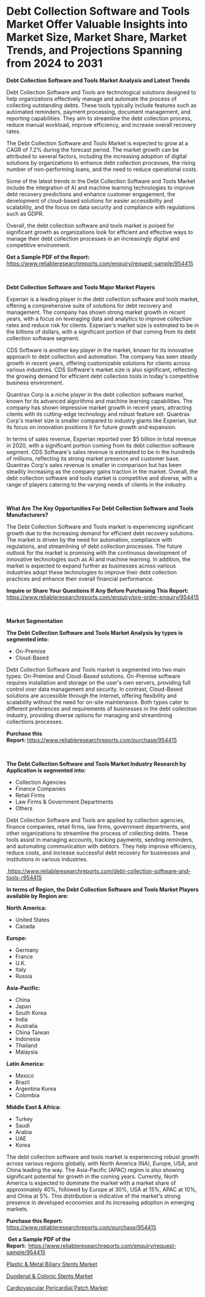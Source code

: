 <p><h1>Debt Collection Software and Tools Market Offer Valuable Insights into Market Size, Market Share, Market Trends, and Projections Spanning from 2024 to 2031</h1></p><p><strong>Debt Collection Software and Tools Market Analysis and Latest Trends</strong></p>
<p><p>Debt Collection Software and Tools are technological solutions designed to help organizations effectively manage and automate the process of collecting outstanding debts. These tools typically include features such as automated reminders, payment processing, document management, and reporting capabilities. They aim to streamline the debt collection process, reduce manual workload, improve efficiency, and increase overall recovery rates.</p><p>The Debt Collection Software and Tools Market is expected to grow at a CAGR of 7.2% during the forecast period. The market growth can be attributed to several factors, including the increasing adoption of digital solutions by organizations to enhance debt collection processes, the rising number of non-performing loans, and the need to reduce operational costs.</p><p>Some of the latest trends in the Debt Collection Software and Tools Market include the integration of AI and machine learning technologies to improve debt recovery predictions and enhance customer engagement, the development of cloud-based solutions for easier accessibility and scalability, and the focus on data security and compliance with regulations such as GDPR.</p><p>Overall, the debt collection software and tools market is poised for significant growth as organizations look for efficient and effective ways to manage their debt collection processes in an increasingly digital and competitive environment.</p></p>
<p><strong>Get a Sample PDF of the Report:&nbsp;</strong> <a href="https://www.reliableresearchreports.com/enquiry/request-sample/954415">https://www.reliableresearchreports.com/enquiry/request-sample/954415</a></p>
<p>&nbsp;</p>
<p><strong>Debt Collection Software and Tools Major Market Players</strong></p>
<p><p>Experian is a leading player in the debt collection software and tools market, offering a comprehensive suite of solutions for debt recovery and management. The company has shown strong market growth in recent years, with a focus on leveraging data and analytics to improve collection rates and reduce risk for clients. Experian's market size is estimated to be in the billions of dollars, with a significant portion of that coming from its debt collection software segment.</p><p>CDS Software is another key player in the market, known for its innovative approach to debt collection and automation. The company has seen steady growth in recent years, offering customizable solutions for clients across various industries. CDS Software's market size is also significant, reflecting the growing demand for efficient debt collection tools in today's competitive business environment.</p><p>Quantrax Corp is a niche player in the debt collection software market, known for its advanced algorithms and machine learning capabilities. The company has shown impressive market growth in recent years, attracting clients with its cutting-edge technology and robust feature set. Quantrax Corp's market size is smaller compared to industry giants like Experian, but its focus on innovation positions it for future growth and expansion.</p><p>In terms of sales revenue, Experian reported over $5 billion in total revenue in 2020, with a significant portion coming from its debt collection software segment. CDS Software's sales revenue is estimated to be in the hundreds of millions, reflecting its strong market presence and customer base. Quantrax Corp's sales revenue is smaller in comparison but has been steadily increasing as the company gains traction in the market. Overall, the debt collection software and tools market is competitive and diverse, with a range of players catering to the varying needs of clients in the industry.</p></p>
<p>&nbsp;</p>
<p><strong>What Are The Key Opportunities For Debt Collection Software and Tools Manufacturers?</strong></p>
<p><p>The Debt Collection Software and Tools market is experiencing significant growth due to the increasing demand for efficient debt recovery solutions. The market is driven by the need for automation, compliance with regulations, and streamlining of debt collection processes. The future outlook for the market is promising with the continuous development of innovative technologies such as AI and machine learning. In addition, the market is expected to expand further as businesses across various industries adopt these technologies to improve their debt collection practices and enhance their overall financial performance.</p></p>
<p><strong>Inquire or Share Your Questions If Any Before Purchasing This Report:</strong> <a href="https://www.reliableresearchreports.com/enquiry/pre-order-enquiry/954415">https://www.reliableresearchreports.com/enquiry/pre-order-enquiry/954415</a></p>
<p>&nbsp;</p>
<p><strong>Market Segmentation</strong></p>
<p><strong>The Debt Collection Software and Tools Market Analysis by types is segmented into:</strong></p>
<p><ul><li>On-Premise</li><li>Cloud-Based</li></ul></p>
<p><p>Debt Collection Software and Tools market is segmented into two main types: On-Premise and Cloud-Based solutions. On-Premise software requires installation and storage on the user's own servers, providing full control over data management and security. In contrast, Cloud-Based solutions are accessible through the internet, offering flexibility and scalability without the need for on-site maintenance. Both types cater to different preferences and requirements of businesses in the debt collection industry, providing diverse options for managing and streamlining collections processes.</p></p>
<p><strong>Purchase this Report:&nbsp;</strong><a href="https://www.reliableresearchreports.com/purchase/954415">https://www.reliableresearchreports.com/purchase/954415</a></p>
<p>&nbsp;</p>
<p><strong>The Debt Collection Software and Tools Market Industry Research by Application is segmented into:</strong></p>
<p><ul><li>Collection Agencies</li><li>Finance Companies</li><li>Retail Firms</li><li>Law Firms & Government Departments</li><li>Others</li></ul></p>
<p><p>Debt Collection Software and Tools are applied by collection agencies, finance companies, retail firms, law firms, government departments, and other organizations to streamline the process of collecting debts. These tools assist in managing accounts, tracking payments, sending reminders, and automating communication with debtors. They help improve efficiency, reduce costs, and increase successful debt recovery for businesses and institutions in various industries.</p></p>
<p><a href="https://www.reliableresearchreports.com/debt-collection-software-and-tools-r954415">&nbsp;https://www.reliableresearchreports.com/debt-collection-software-and-tools-r954415</a></p>
<p><strong>In terms of Region, the Debt Collection Software and Tools Market Players available by Region are:</strong></p>
<p>
    <p> <strong> North America: </strong>
        <ul>
            <li>United States</li>
            <li>Canada</li>
        </ul>
        </p> 
    <p> <strong> Europe: </strong>
        <ul>
            <li>Germany</li>
            <li>France</li>
            <li>U.K.</li>
            <li>Italy</li>
            <li>Russia</li>
        </ul>
        </p> 
    <p> <strong> Asia-Pacific: </strong>
        <ul>
            <li>China</li>
            <li>Japan</li>
            <li>South Korea</li>
            <li>India</li>
            <li>Australia</li>
            <li>China Taiwan</li>
            <li>Indonesia</li>
            <li>Thailand</li>
            <li>Malaysia</li>
        </ul>
        </p> 
    <p> <strong> Latin America: </strong>
        <ul>
            <li>Mexico</li>
            <li>Brazil</li>
            <li>Argentina Korea</li>
            <li>Colombia</li>
        </ul>
        </p> 
    <p> <strong> Middle East & Africa: </strong>
        <ul>
            <li>Turkey</li>
            <li>Saudi</li>
            <li>Arabia</li>
            <li>UAE</li>
            <li>Korea</li>
        </ul>
    </p>
    </p>
<p><p>The debt collection software and tools market is experiencing robust growth across various regions globally, with North America (NA), Europe, USA, and China leading the way. The Asia-Pacific (APAC) region is also showing significant potential for growth in the coming years. Currently, North America is expected to dominate the market with a market share of approximately 40%, followed by Europe at 30%, USA at 15%, APAC at 10%, and China at 5%. This distribution is indicative of the market's strong presence in developed economies and its increasing adoption in emerging markets.</p></p>
<p><strong>Purchase this Report: </strong><a href="https://www.reliableresearchreports.com/purchase/954415">https://www.reliableresearchreports.com/purchase/954415</a></p>
<p>&nbsp;<strong>Get a Sample PDF of the Report:&nbsp;&nbsp;</strong><a href="https://www.reliableresearchreports.com/enquiry/request-sample/954415">https://www.reliableresearchreports.com/enquiry/request-sample/954415</a></p>
<p><strong></strong></p>
<p><p><a href="https://github.com/elizabethdagraca/Market-Research-Report-List-4/blob/main/plastic-metal-biliary-stents-market.md">Plastic & Metal Biliary Stents Market</a></p><p><a href="https://github.com/mbisetmhermsr/Market-Research-Report-List-3/blob/main/duodenal-colonic-stents-market.md">Duodenal & Colonic Stents Market</a></p><p><a href="https://github.com/santosh758595/Market-Research-Report-List-5/blob/main/cardiovascular-pericardial-patch-market.md">Cardiovascular Pericardial Patch Market</a></p></p>